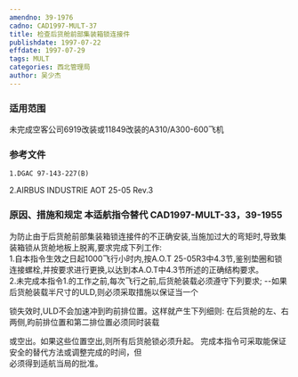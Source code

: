 ```yaml
---
amendno: 39-1976  
cadno: CAD1997-MULT-37  
title: 检查后货舱前部集装箱锁连接件  
publishdate: 1997-07-22  
effdate: 1997-07-29  
tags: MULT  
categories: 西北管理局  
author: 吴少杰  
---
```

  
### 适用范围  
未完成空客公司6919改装或11849改装的A310/A300-600飞机  
  
<!--more-->  
### 参考文件  
    1.DGAC 97-143-227(B)  
2.AIRBUS INDUSTRIE AOT 25-05 Rev.3  
  
### 原因、措施和规定 本适航指令替代 CAD1997-MULT-33，39-1955  
为防止由于后货舱前部集装箱锁连接件的不正确安装,当施加过大的弯矩时,导致集装箱锁从货舱地板上脱离,要求完成下列工作:  
    1.自本指令生效之日起1000飞行小时内,按A.O.T 25-05R3中4.3节,鉴别垫圈和锁连接螺栓,并按要求进行更换,以达到本A.O.T中4.3节所述的正确结构要求。  
    2.未完成本指令1.的工作之前,每次飞行之前,后货舱装载必须遵守下列要求; --如果后货舱装载半尺寸的ULD,则必须采取措施以保证当一个  
  
锁失效时,ULD不会加速冲到昀前排位置。这样就产生下列细则:       在后货舱的左、右两侧,昀前排位置和第二排位置必须同时装载  
      
或空出。如果这些位置空出,则所有后货舱锁必须升起。     完成本指令可采取能保证安全的替代方法或调整完成的时间，但  
必须得到适航当局的批准。  

